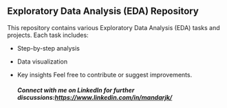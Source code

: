 ## Exploratory Data Analysis (EDA) Repository
This repository contains various Exploratory Data Analysis (EDA) tasks and projects.
Each task includes: 
- Step-by-step analysis
- Data visualization
- Key insights    Feel free to contribute or suggest improvements.

   ##### Connect with me on LinkedIn for further discussions:https://www.linkedin.com/in/mandarjk/
